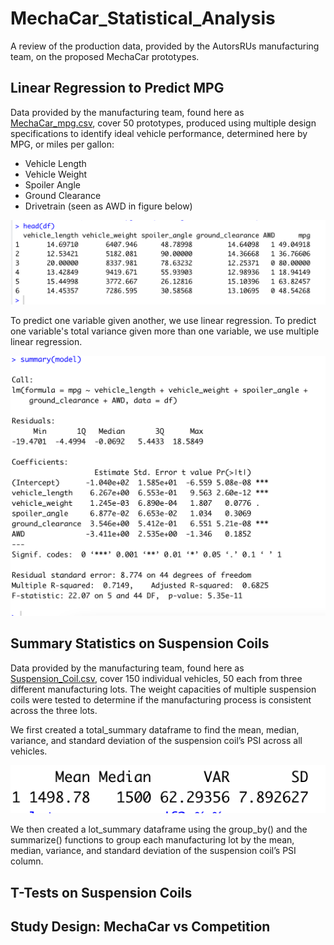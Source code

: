# MechaCar_Statistical_Analysis
A review of the production data, provided by the AutorsRUs manufacturing team, on the proposed MechaCar prototypes.

## Linear Regression to Predict MPG
Data provided by the manufacturing team, found here as [MechaCar_mpg.csv](MechaCar_mpg.csv), cover 50 prototypes, produced using multiple design specifications to identify ideal vehicle performance, determined here by MPG, or miles per gallon:

- Vehicle Length
- Vehicle Weight
- Spoiler Angle
- Ground Clearance
- Drivetrain (seen as AWD in figure below)

![This is an image](https://github.com/JaimeStarling/MechaCar_Statistical_Analysis/blob/main/mpg%20data.png)

To predict one variable given another, we use linear regression. To predict one variable's total variance given more than one variable, we use multiple linear regression. 

![This is an image](https://github.com/JaimeStarling/MechaCar_Statistical_Analysis/blob/main/multiple%20linear%20regression%20mpg.png)

## Summary Statistics on Suspension Coils

Data provided by the manufacturing team, found here as [Suspension_Coil.csv](Suspension_Coil.csv), cover 150 individual vehicles, 50 each from three different manufacturing lots. The weight capacities of multiple suspension coils were tested to determine if the manufacturing process is consistent across the three lots.

We first created a total_summary dataframe to find the mean, median, variance, and standard deviation of the suspension coil’s PSI across all vehicles.

![This is an image](https://github.com/JaimeStarling/MechaCar_Statistical_Analysis/blob/main/total%20summary%20psi%20column.png)

We then created a lot_summary dataframe using the group_by() and the summarize() functions to group each manufacturing lot by the mean, median, variance, and standard deviation of the suspension coil’s PSI column.


## T-Tests on Suspension Coils

## Study Design: MechaCar vs Competition
